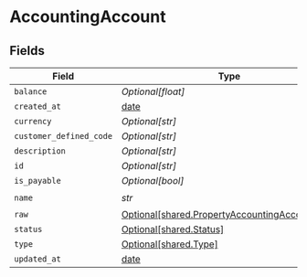 # AccountingAccount


## Fields

| Field                                                                                                | Type                                                                                                 | Required                                                                                             | Description                                                                                          |
| ---------------------------------------------------------------------------------------------------- | ---------------------------------------------------------------------------------------------------- | ---------------------------------------------------------------------------------------------------- | ---------------------------------------------------------------------------------------------------- |
| `balance`                                                                                            | *Optional[float]*                                                                                    | :heavy_minus_sign:                                                                                   | N/A                                                                                                  |
| `created_at`                                                                                         | [date](https://docs.python.org/3/library/datetime.html#date-objects)                                 | :heavy_minus_sign:                                                                                   | N/A                                                                                                  |
| `currency`                                                                                           | *Optional[str]*                                                                                      | :heavy_minus_sign:                                                                                   | N/A                                                                                                  |
| `customer_defined_code`                                                                              | *Optional[str]*                                                                                      | :heavy_minus_sign:                                                                                   | N/A                                                                                                  |
| `description`                                                                                        | *Optional[str]*                                                                                      | :heavy_minus_sign:                                                                                   | N/A                                                                                                  |
| `id`                                                                                                 | *Optional[str]*                                                                                      | :heavy_minus_sign:                                                                                   | N/A                                                                                                  |
| `is_payable`                                                                                         | *Optional[bool]*                                                                                     | :heavy_minus_sign:                                                                                   | N/A                                                                                                  |
| `name`                                                                                               | *str*                                                                                                | :heavy_check_mark:                                                                                   | N/A                                                                                                  |
| `raw`                                                                                                | [Optional[shared.PropertyAccountingAccountRaw]](../../models/shared/propertyaccountingaccountraw.md) | :heavy_minus_sign:                                                                                   | N/A                                                                                                  |
| `status`                                                                                             | [Optional[shared.Status]](../../models/shared/status.md)                                             | :heavy_minus_sign:                                                                                   | N/A                                                                                                  |
| `type`                                                                                               | [Optional[shared.Type]](../../models/shared/type.md)                                                 | :heavy_minus_sign:                                                                                   | N/A                                                                                                  |
| `updated_at`                                                                                         | [date](https://docs.python.org/3/library/datetime.html#date-objects)                                 | :heavy_minus_sign:                                                                                   | N/A                                                                                                  |